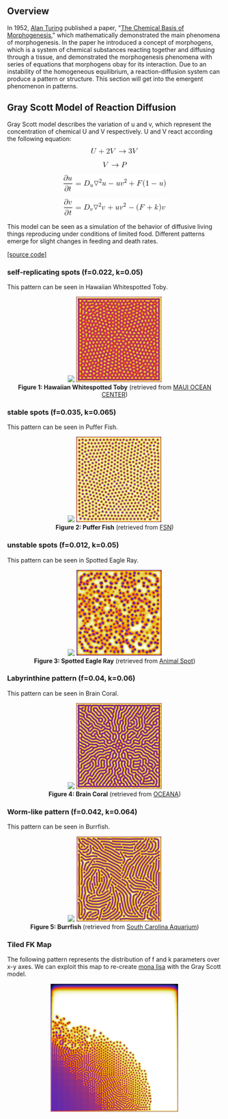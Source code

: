 ## Overview

In 1952, [Alan Turing](https://en.wikipedia.org/wiki/Alan_Turing) published a paper, "[The Chemical Basis of Morphogenesis](http://www.dna.caltech.edu/courses/cs191/paperscs191/turing.pdf)," which mathematically demonstrated the main phenomena of morphogenesis. In the paper he introduced a concept of morphogens, which is a system of chemical substances reacting together and diffusing through a tissue, and demonstrated the morphogenesis phenomena with series of equations that morphogens obay for its interaction. Due to an instability of the homogeneous equilibrium, a reaction-diffusion system can produce a pattern or structure. This section will get into the emergent phenomenon in patterns.

## Gray Scott Model of Reaction Diffusion

Gray Scott model describes the variation of u and v, which represent the concentration of chemical U and V respectively. U and V react according the following equation:

<p align="center">
  <img src="/assets/u2v.gif" />
</p>
<p align="center">
  <img src="/assets/v2p.gif" />
</p>
<p align="center">
  <img src="/assets/du.gif" />
</p>
<p align="center">
  <img src="/assets/dv.gif" />
</p>

This model can be seen as a simulation of the behavior of diffusive living things reproducing under conditions of limited food. Different patterns emerge for slight changes in feeding and death rates.

[[source code]](/patterns/gray_scott.py)

### self-replicating spots (f=0.022, k=0.05)
This pattern can be seen in Hawaiian Whitespotted Toby.
<p align="center">
  <img src="https://mauioceancenter.com/wp-content/uploads/2017/09/White-Spotted-Toby-web-1-768x512.jpg" height="200"/>
  <img src="/assets/self_replacing_spots.png" height="200"/>
  <br>
  <b> Figure 1: Hawaiian Whitespotted Toby</b> (retrieved from <a href="https://mauioceancenter.com">MAUI OCEAN CENTER</a>)
</p>

### stable spots (f=0.035, k=0.065)
This pattern can be seen in Puffer Fish.
<p align="center">
  <img src="https://foodsafetynewsfullservice.marlersites.com/files/2014/01/puffer-fish-406-2.jpg" height="200"/>
  <img src="/assets/stable_spots.png" width="200"/>
  <br>
  <b> Figure 2: Puffer Fish</b> (retrieved from <a href="https://foodsafetynewsfullservice.marlersites.com">FSN</a>)
</p>

### unstable spots (f=0.012, k=0.05)
This pattern can be seen in Spotted Eagle Ray.
<p align="center">
  <img src="http://www.animalspot.net/wp-content/uploads/2012/01/Spotted-eagle-ray-Photos.jpg" height="200"/>
  <img src="/assets/unstable_spots.png" width="200"/>
  <br>
  <b> Figure 3: Spotted Eagle Ray</b> (retrieved from <a href="http://www.animalspot.net">Animal Spot</a>)
</p>

### Labyrinthine pattern (f=0.04, k=0.06)
This pattern can be seen in Brain Coral.
<p align="center">
  <img src="https://oceana.org/sites/default/files/styles/lightbox/public/shutterstock_260309279.jpg" height="200"/>
  <img src="/assets/labyrinthine_pattern.png" width="200"/>
  <br>
  <b> Figure 4: Brain Coral</b> (retrieved from <a href="https://oceana.org">OCEANA</a>)
</p>

### Worm-like pattern (f=0.042, k=0.064)
This pattern can be seen in Burrfish.
<p align="center">
  <img src="https://scaquarium.org/wp-content/uploads/2015/11/sc-aquarium-burrfish-animal-spec-sheet.jpg" height="200"/>
  <img src="/assets/worm_like_pattern.png" width="200"/>
  <br>
  <b> Figure 5: Burrfish</b> (retrieved from <a href="https://scaquarium.org">South Carolina Aquarium</a>)
</p>

### Tiled FK Map
The following pattern represents the distribution of f and k parameters over x-y axes. We can exploit this map to re-create [mona lisa](https://github.com/Kashu7100/ComputationalArt/blob/master/assets/gray_scott_monalisa.png) with the Gray Scott model.

<p align="center">
  <img src="/assets/fk_map.png" width="300"/>
</p>

